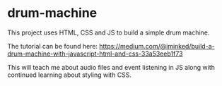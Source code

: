 # drum-machine
This project uses HTML, CSS and JS to build a simple drum machine.

The tutorial can be found here: https://medium.com/@iminked/build-a-drum-machine-with-javascript-html-and-css-33a53eeb1f73

This will teach me about audio files and event listening in JS along with continued learning about styling with CSS.
